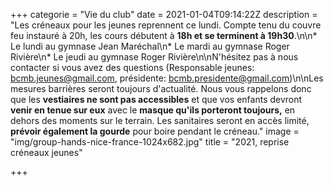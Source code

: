 +++
categorie = "Vie du club"
date = 2021-01-04T09:14:22Z
description = "Les créneaux pour les jeunes reprennent ce lundi. Compte tenu du couvre feu instauré à 20h, les cours débutent à **18h et se terminent à 19h30**.\n\n* Le lundi au gymnase Jean Maréchal\n* Le mardi au gymnase Roger Rivière\n* Le jeudi au gymnase Roger Rivière\n\nN'hésitez pas à nous contacter si vous avez des questions (Responsable jeunes: bcmb.jeunes@gmail.com, présidente: bcmb.presidente@gmail.com)\n\nLes mesures barrières seront toujours d'actualité. Nous vous rappelons donc que les **vestiaires ne sont pas accessibles** et que vos enfants devront **venir en tenue sur eux** avec le **masque qu'ils porteront toujours,** en dehors des moments sur le terrain. Les sanitaires seront en accès limité, **prévoir également la gourde** pour boire pendant le créneau."
image = "img/group-hands-nice-france-1024x682.jpg"
title = "2021, reprise créneaux jeunes"

+++
